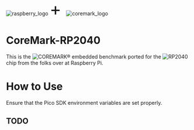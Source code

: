 
![raspberry_logo](https://user-images.githubusercontent.com/7564408/111713781-8da39000-8850-11eb-96fc-78b649144337.gif) <font size="25"> + </font>
![coremark_logo](https://www.eembc.org/coremark/images/logo.png)
# CoreMark-RP2040

This is the ![COREMARK®](https://github.com/eembc/coremark) embedded benchmark ported for the ![RP2040](https://github.com/raspberrypi/pico-sdk)
chip from the folks over at Raspberry Pi.

# How to Use

Ensure that the Pico SDK environment variables are set properly.

## TODO

